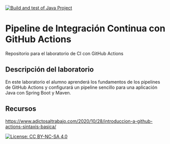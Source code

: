 [![Build and test of Java Project](https://github.com/ETSISI-EMS/ems2024-lab-1-3-ci-github-actions-alexandrevega/actions/workflows/main.yml/badge.svg)](https://github.com/ETSISI-EMS/ems2024-lab-1-3-ci-github-actions-alexandrevega/actions/workflows/main.yml)

# Pipeline de Integración Continua con GitHub Actions

Repositorio para el laboratorio de CI con GitHub Actions

## Descripción del laboratorio

En este laboratorio el alumno aprenderá los fundamentos de los pipelines de GitHub Actions y configurará un pipeline
sencillo para una aplicación Java con Spring Boot y Maven. 

## Recursos
https://www.adictosaltrabajo.com/2020/10/28/introduccion-a-github-actions-sintaxis-basica/

[![License: CC BY-NC-SA 4.0](https://img.shields.io/badge/License-CC_BY--NC--SA_4.0-lightgrey.svg)](https://creativecommons.org/licenses/by-nc-sa/4.0/)
